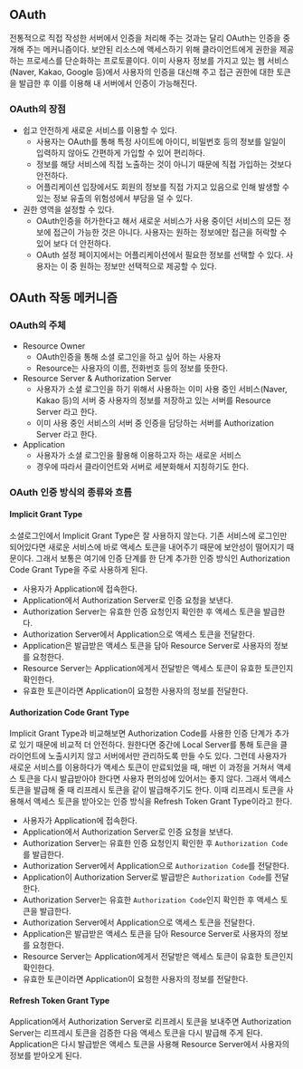 ## OAuth
전통적으로 직접 작성한 서버에서 인증을 처리해 주는 것과는 달리 OAuth는 인증을 중개해 주는 메커니즘이다. 보안된 리소스에 액세스하기 위해 클라이언트에게 권한을 제공하는 프로세스를 단순화하는 프로토콜이다. 이미 사용자 정보를 가지고 있는 웹 서비스(Naver, Kakao, Google 등)에서 사용자의 인증을 대신해 주고 접근 권한에 대한 토큰을 발급한 후 이를 이용해 내 서버에서 인증이 가능해진다.
### OAuth의 장점
- 쉽고 안전하게 새로운 서비스를 이용할 수 있다.
  - 사용자는 OAuth를 통해 특정 사이트에 아이디, 비밀번호 등의 정보를 일일이 입력하지 않아도 간편하게 가입할 수 있어 편리하다.
  - 정보를 해당 서비스에 직접 노출하는 것이 아니기 때문에 직접 가입하는 것보다 안전하다.
  - 어플리케이션 입장에서도 회원의 정보를 직접 가지고 있음으로 인해 발생할 수 있는 정보 유출의 위험성에서 부담을 덜 수 있다.
- 권한 영역을 설정할 수 있다.
  - OAuth인증을 허가한다고 해서 새로운 서비스가 사용 중이던 서비스의 모든 정보에 접근이 가능한 것은 아니다. 사용자는 원하는 정보에만 접근을 허락할 수 있어 보다 더 안전하다.
  - OAuth 설정 페이지에서는 어플리케이션에서 필요한 정보를 선택할 수 있다. 사용자는 이 중 원하는 정보만 선택적으로 제공할 수 있다.
## OAuth 작동 메커니즘
### OAuth의 주체
- Resource Owner
  - OAuth인증을 통해 소셜 로그인을 하고 싶어 하는 사용자
  - Resource는 사용자의 이름, 전화번호 등의 정보를 뜻한다.
- Resource Server & Authorization Server
  - 사용자가 소셜 로그인을 하기 위해서 사용하는 이미 사용 중인 서비스(Naver, Kakao 등)의 서버 중 사용자의 정보를 저장하고 있는 서버를 Resource Server 라고 한다.
  - 이미 사용 중인 서비스의 서버 중 인증을 담당하는 서버를 Authorization Server 라고 한다.
- Application
  - 사용자가 소셜 로그인을 활용해 이용하고자 하는 새로운 서비스
  - 경우에 따라서 클라이언트와 서버로 세분화해서 지칭하기도 한다.
### OAuth 인증 방식의 종류와 흐름
#### Implicit Grant Type
소셜로그인에서 Implicit Grant Type은 잘 사용하지 않는다. 기존 서비스에 로그인만 되어있다면 새로운 서비스에 바로 액세스 토큰을 내어주기 때문에 보안성이 떨어지기 때문이다. 그래서 보통은 여기에 인증 단계를 한 단계 추가한 인증 방식인 Authorization Code Grant Type을 주로 사용하게 된다.
- 사용자가 Application에 접속한다.
- Application에서 Authorization Server로 인증 요청을 보낸다.
- Authorization Server는 유효한 인증 요청인지 확인한 후 액세스 토큰을 발급한다.
- Authorization Server에서 Application으로 액세스 토큰을 전달한다.
- Application은 발급받은 액세스 토큰을 담아 Resource Server로 사용자의 정보를 요청한다.
- Resource Server는 Application에게서 전달받은 액세스 토큰이 유효한 토큰인지 확인한다.
- 유효한 토큰이라면 Application이 요청한 사용자의 정보를 전달한다.

#### Authorization Code Grant Type
Implicit Grant Type과 비교해보면 Authorization Code를 사용한 인증 단계가 추가로 있기 때문에 비교적 더 안전하다. 원한다면 중간에 Local Server를 통해 토큰을 클라이언트에 노출시키지 않고 서버에서만 관리하도록 만들 수도 있다. 그런데 사용자가 새로운 서비스를 이용하다가 액세스 토큰이 만료되었을 때, 매번 이 과정을 거쳐서 액세스 토큰을 다시 발급받아야 한다면 사용자 편의성에 있어서는 좋지 않다. 그래서 액세스 토큰을 발급해 줄 때 리프레시 토큰을 같이 발급해주기도 한다. 이때 리프레시 토큰을 사용해서 액세스 토큰을 받아오는 인증 방식을 Refresh Token Grant Type이라고 한다.
- 사용자가 Application에 접속한다.
- Application에서 Authorization Server로 인증 요청을 보낸다.
- Authorization Server는 유효한 인증 요청인지 확인한 후 `Authorization Code`를 발급한다.
- Authorization Server에서 Application으로 `Authorization Code`를 전달한다.
- Application이 Authorization Server로 발급받은 `Authorization Code`를 전달한다.
- Authorization Server는 유효한 `Authorization Code`인지 확인한 후 액세스 토큰을 발급한다.
- Authorization Server에서 Application으로 액세스 토큰을 전달한다.
- Application은 발급받은 액세스 토큰을 담아 Resource Server로 사용자의 정보를 요청한다.
- Resource Server는 Application에게서 전달받은 액세스 토큰이 유효한 토큰인지 확인한다.
- 유효한 토큰이라면 Application이 요청한 사용자의 정보를 전달한다.

#### Refresh Token Grant Type
Application에서 Authorization Server로 리프레시 토큰을 보내주면 Authorization Server는 리프레시 토큰을 검증한 다음 액세스 토큰을 다시 발급해 주게 된다. Application은 다시 발급받은 액세스 토큰을 사용해 Resource Server에서 사용자의 정보를 받아오게 된다.